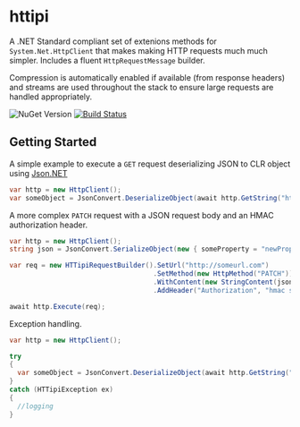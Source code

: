 # httipi
A .NET Standard compliant set of extenions methods for `System.Net.HttpClient` that makes making HTTP requests much much simpler. Includes a fluent `HttpRequestMessage` builder.

Compression is automatically enabled if available (from response headers) and streams are used throughout the stack to ensure large requests are handled appropriately.

![NuGet Version](https://img.shields.io/nuget/v/Httipi.svg)
[![Build Status](https://travis-ci.org/pimbrouwers/httipi.svg?branch=master)](https://travis-ci.org/pimbrouwers/httipi)

## Getting Started
A simple example to execute a `GET` request deserializing JSON to CLR object using [Json.NET](https://github.com/JamesNK/Newtonsoft.Json)
```csharp
var http = new HttpClient();
var someObject = JsonConvert.DeserializeObject(await http.GetString("http://someurl.com"));
```

A more complex `PATCH` request with a JSON request body and an HMAC authorization header.
```csharp
var http = new HttpClient();
string json = JsonConvert.SerializeObject(new { someProperty = "newPropertyValue" }); 

var req = new HTTipiRequestBuilder().SetUrl("http://someurl.com")
                                    .SetMethod(new HttpMethod("PATCH"))
                                    .WithContent(new StringContent(json, Encoding.UTF8, "application/json"))
                                    .AddHeader("Authorization", "hmac somecrazylonghmackey")

await http.Execute(req);
```

Exception handling.
```csharp
var http = new HttpClient();

try
{
  var someObject = JsonConvert.DeserializeObject(await http.GetString("http://someurl.com"));
}
catch (HTTipiException ex)
{
  //logging
}
```
